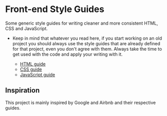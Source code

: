 # Front-end Style Guides

Some generic style guides for writing cleaner and more consistent HTML, CSS and JavaScript.
- Keep in mind that whatever you read here, if you start working on an old project you should
always use the style guides that are already defined for that project,
even you don't agree with them. Always take the time to get used with the code 
and apply your writing with it.

  - [HTML guide](https://github.com/ishristov/htmlguide)
  - [CSS guide](https://github.com/ishristov/cssguide)
  - [JavaScript guide](https://github.com/ishristov/javascriptguide)

## Inspiration

This project is mainly inspired by Google and Airbnb and their respective guides.
